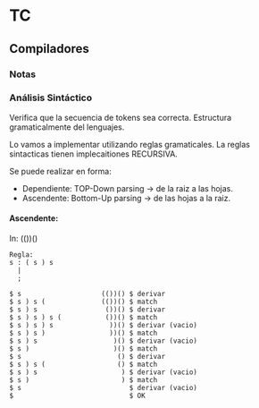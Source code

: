 # TC

## Compiladores

### Notas

### Análisis Sintáctico

Verifica que la secuencia de tokens sea correcta.
Estructura gramaticalmente del lenguajes.

Lo vamos a implementar utilizando reglas gramaticales.
La reglas sintacticas tienen implecaitiones RECURSIVA.

Se puede realizar en forma:

- Dependiente: TOP-Down parsing -> de la raiz a las hojas.
- Ascendente: Bottom-Up parsing -> de las hojas a la raiz.

#### Ascendente:

In: (())()

    Regla:
    s : ( s ) s
      |
      ;

    $ s                    (())() $ derivar
    $ s ) s (              (())() $ match
    $ s ) s                 ())() $ derivar
    $ s ) s ) s (           ())() $ match
    $ s ) s ) s              ))() $ derivar (vacio)
    $ s ) s )                ))() $ match
    $ s ) s                   )() $ derivar (vacio)
    $ s )                     )() $ match
    $ s                        () $ derivar
    $ s ) s (                  () $ match
    $ s ) s                     ) $ derivar (vacio)
    $ s )                       ) $ match
    $ s                           $ derivar (vacio)
    $                             $ OK